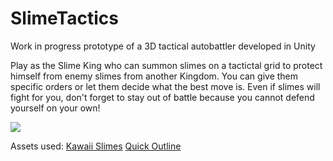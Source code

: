 # SlimeTactics

Work in progress prototype of a 3D tactical autobattler developed in Unity

Play as the Slime King who can summon slimes on a tactictal grid to protect himself from enemy slimes from another Kingdom. 
You can give them specific orders or let them decide what the best move is. 
Even if slimes will fight for you, don't forget to stay out of battle because you cannot defend yourself on your own!

![](welcomegif.gif)

Assets used: [Kawaii Slimes](https://assetstore.unity.com/packages/3d/characters/creatures/kawaii-slimes-221172?srsltid=AfmBOoqua31fk_aCoOzz_0ek4z7Oq1okavTxPlU4LrjKAAqEXuvqRvng) [Quick Outline](https://assetstore.unity.com/packages/tools/particles-effects/quick-outline-115488)
